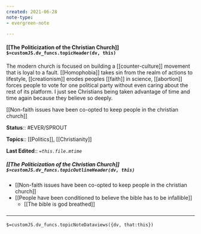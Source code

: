 ```yaml
---
created: 2021-06-28
note-type: 
- evergreen-note

---
```

#### [[The Politicization of the Christian Church]] `$=customJS.dv_funcs.topicHeader(dv, this)`
The modern church is focused on building a [[counter-culture]] movement that is loyal to a fault. [[Homophobia]] takes sin from the realm of actions to lifestyle, [[creationism]] erodes peoples [[faith]] in science, [[abortion]] forces people to vote for one political party without even caring about the rest of its platform. I just see Christians being taken advantage of time and time again because they believe so deeply.

[[Non-faith issues have been co-opted to keep people in the christian church]]

**Status**:: #EVER/SPROUT 

**Topics**::  [[Politics]], [[Christianity]]

**Last Edited**:: *`=this.file.mtime`*

##### [[The Politicization of the Christian Church]] `$=customJS.dv_funcs.topicOutlineHeader(dv, this)`
- [[Non-faith issues have been co-opted to keep people in the christian church]]
- [[People have been conditioned to believe the bible has to be infallible]]
	- [[The bible is god breathed]]

### <hr class="dataviews"/>

`$=customJS.dv_funcs.topicNoteDataviews({dv, that:this})`



